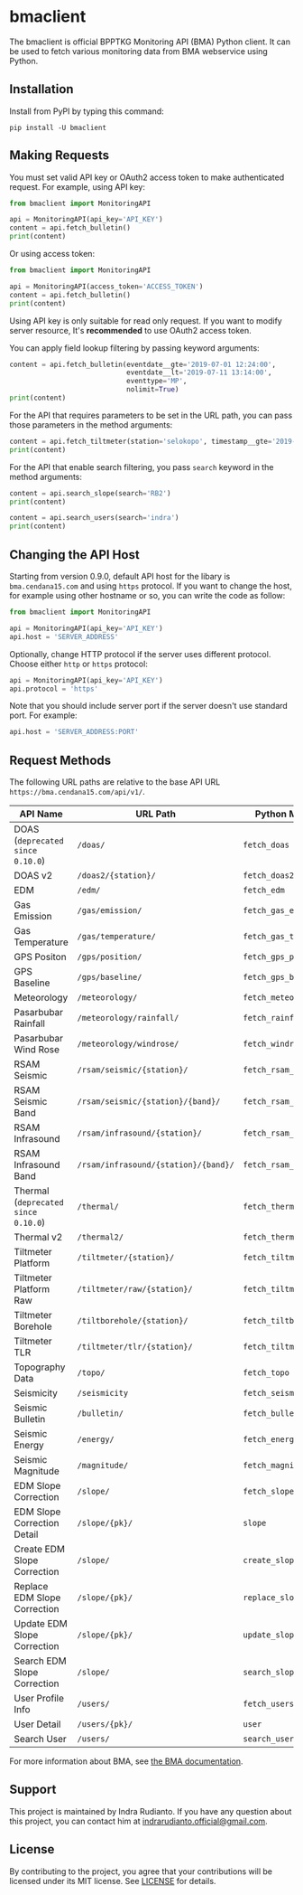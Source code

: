 # bmaclient

The bmaclient is official BPPTKG Monitoring API (BMA) Python client. It can be
used to fetch various monitoring data from BMA webservice using Python.

## Installation

Install from PyPI by typing this command:

    pip install -U bmaclient

## Making Requests

You must set valid API key or OAuth2 access token to make authenticated request.
For example, using API key:

```python
from bmaclient import MonitoringAPI

api = MonitoringAPI(api_key='API_KEY')
content = api.fetch_bulletin()
print(content)
```

Or using access token:

```python
from bmaclient import MonitoringAPI

api = MonitoringAPI(access_token='ACCESS_TOKEN')
content = api.fetch_bulletin()
print(content)
```

Using API key is only suitable for read only request. If you want to modify
server resource, It's **recommended** to use OAuth2 access token.

You can apply field lookup filtering by passing keyword arguments:

```python
content = api.fetch_bulletin(eventdate__gte='2019-07-01 12:24:00',
                             eventdate__lt='2019-07-11 13:14:00',
                             eventtype='MP',
                             nolimit=True)
print(content)
```

For the API that requires parameters to be set in the URL path, you can pass
those parameters in the method arguments:

```python
content = api.fetch_tiltmeter(station='selokopo', timestamp__gte='2019-07-01')
print(content)
```

For the API that enable search filtering, you pass `search` keyword in the
method arguments:

```python
content = api.search_slope(search='RB2')
print(content)

content = api.search_users(search='indra')
print(content)
```

## Changing the API Host

Starting from version 0.9.0, default API host for the libary is
`bma.cendana15.com` and using `https` protocol. If you want to change the host,
for example using other hostname or so, you can write the code as follow:

```python
from bmaclient import MonitoringAPI

api = MonitoringAPI(api_key='API_KEY')
api.host = 'SERVER_ADDRESS'
```

Optionally, change HTTP protocol if the server uses different protocol. Choose
either `http` or `https` protocol:

```python
api = MonitoringAPI(api_key='API_KEY')
api.protocol = 'https'
```

Note that you should include server port if the server doesn't use standard
port. For example:

```python
api.host = 'SERVER_ADDRESS:PORT'
```

## Request Methods

The following URL paths are relative to the base API URL
`https://bma.cendana15.com/api/v1/`.

|              API Name               |               URL Path               |      Python Method Name      |
| ----------------------------------- | ------------------------------------ | ---------------------------- |
| DOAS (`deprecated since 0.10.0`)    | `/doas/`                             | `fetch_doas`                 |
| DOAS v2                             | `/doas2/{station}/`                  | `fetch_doas2`                |
| EDM                                 | `/edm/`                              | `fetch_edm`                  |
| Gas Emission                        | `/gas/emission/`                     | `fetch_gas_emission`         |
| Gas Temperature                     | `/gas/temperature/`                  | `fetch_gas_temperature`      |
| GPS Positon                         | `/gps/position/`                     | `fetch_gps_position`         |
| GPS Baseline                        | `/gps/baseline/`                     | `fetch_gps_baseline`         |
| Meteorology                         | `/meteorology/`                      | `fetch_meteorology`          |
| Pasarbubar Rainfall                 | `/meteorology/rainfall/`             | `fetch_rainfall`             |
| Pasarbubar Wind Rose                | `/meteorology/windrose/`             | `fetch_windrose`             |
| RSAM Seismic                        | `/rsam/seismic/{station}/`           | `fetch_rsam_seismic`         |
| RSAM Seismic Band                   | `/rsam/seismic/{station}/{band}/`    | `fetch_rsam_seismic_band`    |
| RSAM Infrasound                     | `/rsam/infrasound/{station}/`        | `fetch_rsam_infrasound`      |
| RSAM Infrasound Band                | `/rsam/infrasound/{station}/{band}/` | `fetch_rsam_infrasound_band` |
| Thermal (`deprecated since 0.10.0`) | `/thermal/`                          | `fetch_thermal`              |
| Thermal v2                          | `/thermal2/`                         | `fetch_thermal2`             |
| Tiltmeter Platform                  | `/tiltmeter/{station}/`              | `fetch_tiltmeter`            |
| Tiltmeter Platform Raw              | `/tiltmeter/raw/{station}/`          | `fetch_tiltmeter_raw`        |
| Tiltmeter Borehole                  | `/tiltborehole/{station}/`           | `fetch_tiltborehole`         |
| Tiltmeter TLR                       | `/tiltmeter/tlr/{station}/`          | `fetch_tiltmeter_tlr`        |
| Topography Data                     | `/topo/`                             | `fetch_topo`                 |
| Seismicity                          | `/seismicity`                        | `fetch_seismicity`           |
| Seismic Bulletin                    | `/bulletin/`                         | `fetch_bulletin`             |
| Seismic Energy                      | `/energy/`                           | `fetch_energy`               |
| Seismic Magnitude                   | `/magnitude/`                        | `fetch_magnitude`            |
| EDM Slope Correction                | `/slope/`                            | `fetch_slope`                |
| EDM Slope Correction Detail         | `/slope/{pk}/`                       | `slope`                      |
| Create EDM Slope Correction         | `/slope/`                            | `create_slope`               |
| Replace EDM Slope Correction        | `/slope/{pk}/`                       | `replace_slope`              |
| Update EDM Slope Correction         | `/slope/{pk}/`                       | `update_slope`               |
| Search EDM Slope Correction         | `/slope/`                            | `search_slope`               |
| User Profile Info                   | `/users/`                            | `fetch_users`                |
| User Detail                         | `/users/{pk}/`                       | `user`                       |
| Search User                         | `/users/`                            | `search_users`               |

For more information about BMA, see [the BMA
documentation](https://bma.cendana15.com/docs/).

## Support

This project is maintained by Indra Rudianto. If you have any question about
this project, you can contact him at <indrarudianto.official@gmail.com>.

## License

By contributing to the project, you agree that your contributions will be
licensed under its MIT license. See
[LICENSE](https://gitlab.com/bpptkg/bmaclient/blob/master/LICENSE) for details.

